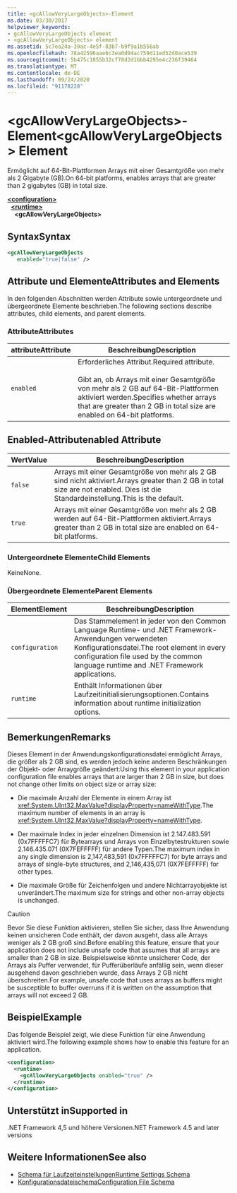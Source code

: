 ```yaml
---
title: <gcAllowVeryLargeObjects>-Element
ms.date: 03/30/2017
helpviewer_keywords:
- gcAllowVeryLargeObjects element
- <gcAllowVeryLargeObjects> element
ms.assetid: 5c7ea24a-39ac-4e5f-83b7-b9f9a1b556ab
ms.openlocfilehash: 78a42596aae6c3ea0d94ac759d11ed52d0ace539
ms.sourcegitcommit: 5b475c1855b32cf78d2d1bbb4295e4c236f39464
ms.translationtype: MT
ms.contentlocale: de-DE
ms.lasthandoff: 09/24/2020
ms.locfileid: "91178228"
---
```

# <a name="gcallowverylargeobjects-element"></a><span data-ttu-id="32f74-102">\<gcAllowVeryLargeObjects>-Element</span><span class="sxs-lookup"><span data-stu-id="32f74-102">\<gcAllowVeryLargeObjects> Element</span></span>

<span data-ttu-id="32f74-103">Ermöglicht auf 64-Bit-Plattformen Arrays mit einer Gesamtgröße von mehr als 2 Gigabyte (GB).</span><span class="sxs-lookup"><span data-stu-id="32f74-103">On 64-bit platforms, enables arrays that are greater than 2 gigabytes (GB) in total size.</span></span>  
  
[**\<configuration>**](../configuration-element.md)\
&nbsp;&nbsp;[**\<runtime>**](runtime-element.md)\
&nbsp;&nbsp;&nbsp;&nbsp;**\<gcAllowVeryLargeObjects>**  
  
## <a name="syntax"></a><span data-ttu-id="32f74-104">Syntax</span><span class="sxs-lookup"><span data-stu-id="32f74-104">Syntax</span></span>  
  
```xml  
<gcAllowVeryLargeObjects
   enabled="true|false" />  
```  
  
## <a name="attributes-and-elements"></a><span data-ttu-id="32f74-105">Attribute und Elemente</span><span class="sxs-lookup"><span data-stu-id="32f74-105">Attributes and Elements</span></span>  

 <span data-ttu-id="32f74-106">In den folgenden Abschnitten werden Attribute sowie untergeordnete und übergeordnete Elemente beschrieben.</span><span class="sxs-lookup"><span data-stu-id="32f74-106">The following sections describe attributes, child elements, and parent elements.</span></span>  
  
### <a name="attributes"></a><span data-ttu-id="32f74-107">Attribute</span><span class="sxs-lookup"><span data-stu-id="32f74-107">Attributes</span></span>  
  
|<span data-ttu-id="32f74-108">attribute</span><span class="sxs-lookup"><span data-stu-id="32f74-108">Attribute</span></span>|<span data-ttu-id="32f74-109">Beschreibung</span><span class="sxs-lookup"><span data-stu-id="32f74-109">Description</span></span>|  
|---------------|-----------------|  
|`enabled`|<span data-ttu-id="32f74-110">Erforderliches Attribut.</span><span class="sxs-lookup"><span data-stu-id="32f74-110">Required attribute.</span></span><br /><br /> <span data-ttu-id="32f74-111">Gibt an, ob Arrays mit einer Gesamtgröße von mehr als 2 GB auf 64-Bit-Plattformen aktiviert werden.</span><span class="sxs-lookup"><span data-stu-id="32f74-111">Specifies whether arrays that are greater than 2 GB in total size are enabled on 64-bit platforms.</span></span>|  
  
## <a name="enabled-attribute"></a><span data-ttu-id="32f74-112">Enabled-Attribut</span><span class="sxs-lookup"><span data-stu-id="32f74-112">enabled Attribute</span></span>  
  
|<span data-ttu-id="32f74-113">Wert</span><span class="sxs-lookup"><span data-stu-id="32f74-113">Value</span></span>|<span data-ttu-id="32f74-114">Beschreibung</span><span class="sxs-lookup"><span data-stu-id="32f74-114">Description</span></span>|  
|-----------|-----------------|  
|`false`|<span data-ttu-id="32f74-115">Arrays mit einer Gesamtgröße von mehr als 2 GB sind nicht aktiviert.</span><span class="sxs-lookup"><span data-stu-id="32f74-115">Arrays greater than 2 GB in total size are not enabled.</span></span> <span data-ttu-id="32f74-116">Dies ist die Standardeinstellung.</span><span class="sxs-lookup"><span data-stu-id="32f74-116">This is the default.</span></span>|  
|`true`|<span data-ttu-id="32f74-117">Arrays mit einer Gesamtgröße von mehr als 2 GB werden auf 64-Bit-Plattformen aktiviert.</span><span class="sxs-lookup"><span data-stu-id="32f74-117">Arrays greater than 2 GB in total size are enabled on 64-bit platforms.</span></span>|  
  
### <a name="child-elements"></a><span data-ttu-id="32f74-118">Untergeordnete Elemente</span><span class="sxs-lookup"><span data-stu-id="32f74-118">Child Elements</span></span>  

 <span data-ttu-id="32f74-119">Keine</span><span class="sxs-lookup"><span data-stu-id="32f74-119">None.</span></span>  
  
### <a name="parent-elements"></a><span data-ttu-id="32f74-120">Übergeordnete Elemente</span><span class="sxs-lookup"><span data-stu-id="32f74-120">Parent Elements</span></span>  
  
|<span data-ttu-id="32f74-121">Element</span><span class="sxs-lookup"><span data-stu-id="32f74-121">Element</span></span>|<span data-ttu-id="32f74-122">Beschreibung</span><span class="sxs-lookup"><span data-stu-id="32f74-122">Description</span></span>|  
|-------------|-----------------|  
|`configuration`|<span data-ttu-id="32f74-123">Das Stammelement in jeder von den Common Language Runtime- und .NET Framework-Anwendungen verwendeten Konfigurationsdatei.</span><span class="sxs-lookup"><span data-stu-id="32f74-123">The root element in every configuration file used by the common language runtime and .NET Framework applications.</span></span>|  
|`runtime`|<span data-ttu-id="32f74-124">Enthält Informationen über Laufzeitinitialisierungsoptionen.</span><span class="sxs-lookup"><span data-stu-id="32f74-124">Contains information about runtime initialization options.</span></span>|  
  
## <a name="remarks"></a><span data-ttu-id="32f74-125">Bemerkungen</span><span class="sxs-lookup"><span data-stu-id="32f74-125">Remarks</span></span>  

 <span data-ttu-id="32f74-126">Dieses Element in der Anwendungskonfigurationsdatei ermöglicht Arrays, die größer als 2 GB sind, es werden jedoch keine anderen Beschränkungen der Objekt- oder Arraygröße geändert:</span><span class="sxs-lookup"><span data-stu-id="32f74-126">Using this element in your application configuration file enables arrays that are larger than 2 GB in size, but does not change other limits on object size or array size:</span></span>  
  
- <span data-ttu-id="32f74-127">Die maximale Anzahl der Elemente in einem Array ist <xref:System.UInt32.MaxValue?displayProperty=nameWithType>.</span><span class="sxs-lookup"><span data-stu-id="32f74-127">The maximum number of elements in an array is <xref:System.UInt32.MaxValue?displayProperty=nameWithType>.</span></span>  
  
- <span data-ttu-id="32f74-128">Der maximale Index in jeder einzelnen Dimension ist 2.147.483.591 (0x7FFFFFC7) für Bytearrays und Arrays von Einzelbytestrukturen sowie 2.146.435.071 (0X7FEFFFFF) für andere Typen.</span><span class="sxs-lookup"><span data-stu-id="32f74-128">The maximum index in any single dimension is 2,147,483,591 (0x7FFFFFC7) for byte arrays and arrays of single-byte structures, and 2,146,435,071 (0X7FEFFFFF) for other types.</span></span>  
  
- <span data-ttu-id="32f74-129">Die maximale Größe für Zeichenfolgen und andere Nichtarrayobjekte ist unverändert.</span><span class="sxs-lookup"><span data-stu-id="32f74-129">The maximum size for strings and other non-array objects is unchanged.</span></span>  
  
> [!CAUTION]
> <span data-ttu-id="32f74-130">Bevor Sie diese Funktion aktivieren, stellen Sie sicher, dass Ihre Anwendung keinen unsicheren Code enthält, der davon ausgeht, dass alle Arrays weniger als 2 GB groß sind.</span><span class="sxs-lookup"><span data-stu-id="32f74-130">Before enabling this feature, ensure that your application does not include unsafe code that assumes that all arrays are smaller than 2 GB in size.</span></span> <span data-ttu-id="32f74-131">Beispielsweise könnte unsicherer Code, der Arrays als Puffer verwendet, für Pufferüberläufe anfällig sein, wenn dieser ausgehend davon geschrieben wurde, dass Arrays 2 GB nicht überschreiten.</span><span class="sxs-lookup"><span data-stu-id="32f74-131">For example, unsafe code that uses arrays as buffers might be susceptible to buffer overruns if it is written on the assumption that arrays will not exceed 2 GB.</span></span>  
  
## <a name="example"></a><span data-ttu-id="32f74-132">Beispiel</span><span class="sxs-lookup"><span data-stu-id="32f74-132">Example</span></span>  

 <span data-ttu-id="32f74-133">Das folgende Beispiel zeigt, wie diese Funktion für eine Anwendung aktiviert wird.</span><span class="sxs-lookup"><span data-stu-id="32f74-133">The following example shows how to enable this feature for an application.</span></span>  
  
```xml  
<configuration>  
  <runtime>  
    <gcAllowVeryLargeObjects enabled="true" />  
  </runtime>  
</configuration>  
```  
  
## <a name="supported-in"></a><span data-ttu-id="32f74-134">Unterstützt in</span><span class="sxs-lookup"><span data-stu-id="32f74-134">Supported in</span></span>

<span data-ttu-id="32f74-135">.NET Framework 4,5 und höhere Versionen</span><span class="sxs-lookup"><span data-stu-id="32f74-135">.NET Framework 4.5 and later versions</span></span>

## <a name="see-also"></a><span data-ttu-id="32f74-136">Weitere Informationen</span><span class="sxs-lookup"><span data-stu-id="32f74-136">See also</span></span>

- [<span data-ttu-id="32f74-137">Schema für Laufzeiteinstellungen</span><span class="sxs-lookup"><span data-stu-id="32f74-137">Runtime Settings Schema</span></span>](index.md)
- [<span data-ttu-id="32f74-138">Konfigurationsdateischema</span><span class="sxs-lookup"><span data-stu-id="32f74-138">Configuration File Schema</span></span>](../index.md)
